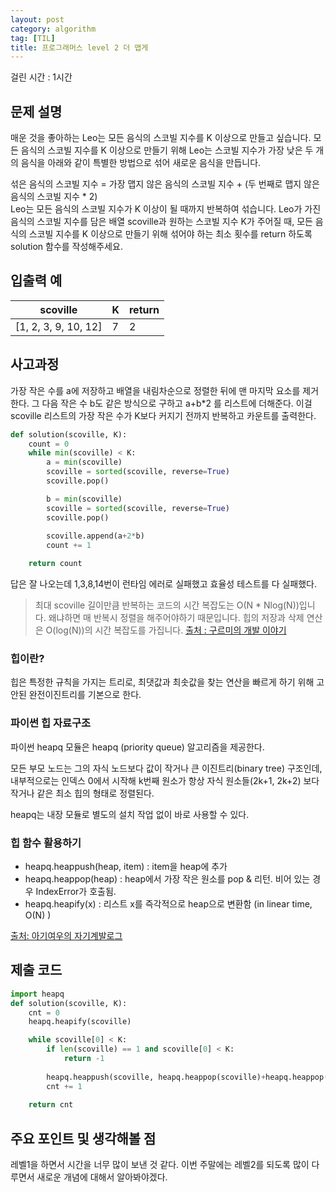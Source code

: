 ```yaml
---
layout: post
category: algorithm
tag: [TIL]
title: 프로그래머스 level 2 더 맵게
---
```

걸린 시간 : 1시간
## 문제 설명

매운 것을 좋아하는 Leo는 모든 음식의 스코빌 지수를 K 이상으로 만들고 싶습니다. 모든 음식의 스코빌 지수를 K 이상으로 만들기 위해 Leo는 스코빌 지수가 가장 낮은 두 개의 음식을 아래와 같이 특별한 방법으로 섞어 새로운 음식을 만듭니다.  

섞은 음식의 스코빌 지수 = 가장 맵지 않은 음식의 스코빌 지수 + (두 번째로 맵지 않은 음식의 스코빌 지수 * 2)  
Leo는 모든 음식의 스코빌 지수가 K 이상이 될 때까지 반복하여 섞습니다.
Leo가 가진 음식의 스코빌 지수를 담은 배열 scoville과 원하는 스코빌 지수 K가 주어질 때, 모든 음식의 스코빌 지수를 K 이상으로 만들기 위해 섞어야 하는 최소 횟수를 return 하도록 solution 함수를 작성해주세요.   

## 입출력 예

<table>
  <thead>
    <tr>
      <th>scoville</th>
      <th>K</th>
      <th>return</th>
    </tr>
  </thead>
  <tbody>
    <tr>
      <td>[1, 2, 3, 9, 10, 12]</td>
      <td>7</td>
      <td>2</td>
    </tr>
  </tbody>
</table>

## 사고과정

가장 작은 수를 a에 저장하고 배열을 내림차순으로 정렬한 뒤에 맨 마지막 요소를 제거한다. 그 다음 작은 수 b도 같은 방식으로 구하고 a+b*2 를 리스트에 더해준다. 이걸 scoville 리스트의 가장 작은 수가 K보다 커지기 전까지 반복하고 카운트를 출력한다.

```python
def solution(scoville, K):
    count = 0
    while min(scoville) < K: 
        a = min(scoville)
        scoville = sorted(scoville, reverse=True)
        scoville.pop()

        b = min(scoville)
        scoville = sorted(scoville, reverse=True)
        scoville.pop()
        
        scoville.append(a+2*b)
        count += 1

    return count
```

답은 잘 나오는데 1,3,8,14번이 런타임 에러로 실패했고 효율성 테스트를 다 실패했다. 

>최대 scoville 길이만큼 반복하는 코드의 시간 복잡도는 O(N * Nlog(N))입니다. 왜냐하면 매 반복시 정렬을 해주어야하기 때문입니다. 힙의 저장과 삭제 연산은 O(log(N))의 시간 복잡도를 가집니다. [출처 : 구르미의 개발 이야기](https://gurumee92.tistory.com/163)

### 힙이란?

힙은 특정한 규칙을 가지는 트리로, 최댓값과 최솟값을 찾는 연산을 빠르게 하기 위해 고안된 완전이진트리를 기본으로 한다. 

### 파이썬 힙 자료구조

파이썬 heapq 모듈은 heapq (priority queue) 알고리즘을 제공한다.

모든 부모 노드는 그의 자식 노드보다 값이 작거나 큰 이진트리(binary tree) 구조인데, 내부적으로는 인덱스 0에서 시작해 k번째 원소가 항상 자식 원소들(2k+1, 2k+2) 보다 작거나 같은 최소 힙의 형태로 정렬된다.   

heapq는 내장 모듈로 별도의 설치 작업 없이 바로 사용할 수 있다.

### 힙 함수 활용하기

- heapq.heappush(heap, item) : item을 heap에 추가
- heapq.heappop(heap) : heap에서 가장 작은 원소를 pop & 리턴. 비어 있는 경우 IndexError가 호출됨. 
- heapq.heapify(x) : 리스트 x를 즉각적으로 heap으로 변환함 (in linear time, O(N) )

[출처: 아기여우의 자기계발로그](https://littlefoxdiary.tistory.com/)

## 제출 코드

```python
import heapq
def solution(scoville, K):
    cnt = 0
    heapq.heapify(scoville)

    while scoville[0] < K:
        if len(scoville) == 1 and scoville[0] < K:
            return -1
        
        heapq.heappush(scoville, heapq.heappop(scoville)+heapq.heappop(scoville) * 2)
        cnt += 1
    
    return cnt
```

## 주요 포인트 및 생각해볼 점

레벨1을 하면서 시간을 너무 많이 보낸 것 같다. 이번 주말에는 레벨2를 되도록 많이 다루면서 새로운 개념에 대해서 알아봐야겠다.